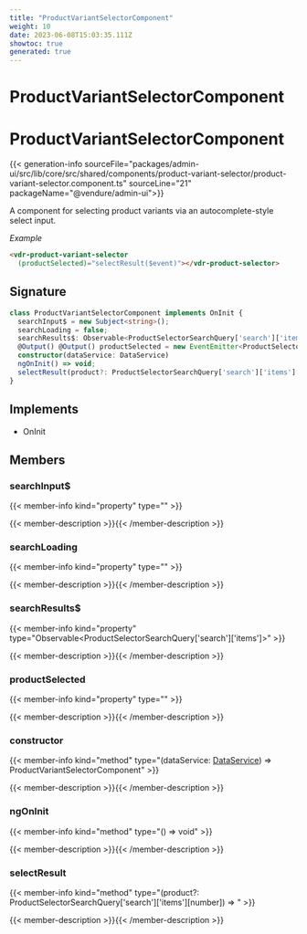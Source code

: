 ```yaml
---
title: "ProductVariantSelectorComponent"
weight: 10
date: 2023-06-08T15:03:35.111Z
showtoc: true
generated: true
---
```

<!-- This file was generated from the Vendure source. Do not modify. Instead, re-run the "docs:build" script -->

# ProductVariantSelectorComponent
<div class="symbol">


# ProductVariantSelectorComponent

{{< generation-info sourceFile="packages/admin-ui/src/lib/core/src/shared/components/product-variant-selector/product-variant-selector.component.ts" sourceLine="21" packageName="@vendure/admin-ui">}}

A component for selecting product variants via an autocomplete-style select input.

*Example*

```HTML
<vdr-product-variant-selector
  (productSelected)="selectResult($event)"></vdr-product-selector>
```

## Signature

```TypeScript
class ProductVariantSelectorComponent implements OnInit {
  searchInput$ = new Subject<string>();
  searchLoading = false;
  searchResults$: Observable<ProductSelectorSearchQuery['search']['items']>;
  @Output() @Output() productSelected = new EventEmitter<ProductSelectorSearchQuery['search']['items'][number]>();
  constructor(dataService: DataService)
  ngOnInit() => void;
  selectResult(product?: ProductSelectorSearchQuery['search']['items'][number]) => ;
}
```
## Implements

 * OnInit


## Members

### searchInput$

{{< member-info kind="property" type=""  >}}

{{< member-description >}}{{< /member-description >}}

### searchLoading

{{< member-info kind="property" type=""  >}}

{{< member-description >}}{{< /member-description >}}

### searchResults$

{{< member-info kind="property" type="Observable&#60;ProductSelectorSearchQuery['search']['items']&#62;"  >}}

{{< member-description >}}{{< /member-description >}}

### productSelected

{{< member-info kind="property" type=""  >}}

{{< member-description >}}{{< /member-description >}}

### constructor

{{< member-info kind="method" type="(dataService: <a href='/admin-ui-api/providers/data-service#dataservice'>DataService</a>) => ProductVariantSelectorComponent"  >}}

{{< member-description >}}{{< /member-description >}}

### ngOnInit

{{< member-info kind="method" type="() => void"  >}}

{{< member-description >}}{{< /member-description >}}

### selectResult

{{< member-info kind="method" type="(product?: ProductSelectorSearchQuery['search']['items'][number]) => "  >}}

{{< member-description >}}{{< /member-description >}}


</div>
